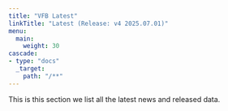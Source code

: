 ```yaml
---
title: "VFB Latest"
linkTitle: "Latest (Release: v4 2025.07.01)"
menu:
  main:
    weight: 30
cascade:
- type: "docs"
  _target:
    path: "/**"
---
```



This is this section we list all the latest news and released data.


